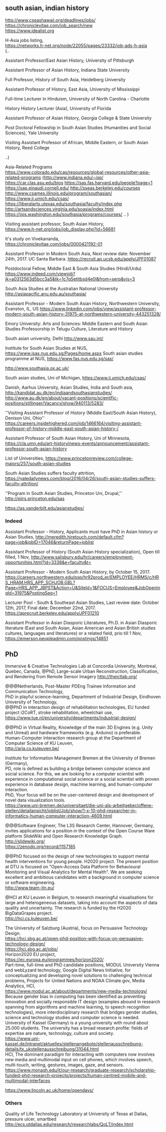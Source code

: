 ## south asian, indian history


http://www.cseashawaii.org/deadlines/jobs/  
https://chroniclevitae.com/job_search/new  
https://www.idealist.org  

H-Asia jobs listing,  
https://networks.h-net.org/node/22055/pages/23332/job-ads-h-asia  
(..

Assistant Professor/East Asian History, University of Pittsburgh  

Assistant Professor of Asian History, Indiana State University  

Full Professor, History of South Asia, Heidelberg University  

Assistant Professor of History, East Asia, University of Mississippi  

Full-time Lecturer in Hinduism, University of North Carolina - Charlotte  

History History Lecturer (Asia), University of Florida  

Assistant Professor of Asian History, Georgia College & State University 

Post Doctoral Fellowship in South Asian Studies (Humanities and Social Sciences), Yale University  

Visiting Assistant Professor of African, Middle Eastern, or South Asian History, Reed College  

..)

Asia-Related Programs  
https://www.colorado.edu/cas/resources/global-resources/other-asia-related-programs
(http://www.indiana.edu/~isp/
https://car.clas.asu.edu/bios
https://sas.fas.harvard.edu/people?page=1
https://sap.einaudi.cornell.edu/
http://sseas.berkeley.edu/courses
http://www.csames.illinois.edu/program/southasian/
https://www.ii.umich.edu/csas/
https://liberalarts.utexas.edu/southasia/faculty/index.php
http://artsandsciences.virginia.edu/soasia/index.html
https://jsis.washington.edu/southasia/programs/courses/
..
)

Visiting assistant professor, South Asian History,  
https://www.h-net.org/jobs/job_display.php?id=56681  

It's study on Vivekananda,  
https://chroniclevitae.com/jobs/0000421192-01  

Assistant Professor in Modern South Asia, Next review date: November 24th, 2017. UC Santa Barbara.
https://recruit.ap.ucsb.edu/apply/JPF01087

Postdoctoral Fellow, Middle East & South Asia Studies (Hindi/Urdu)  
https://www.indeed.com/viewjob?jk=a0312563d5bcc3a5&tk=1c7q5etitbsd4e0l&from=serp&vjs=3  

South Asia Studies at the Australian National University
http://asiapacific.anu.edu.au/southasia/

Assistant Professor - Modern South Asian History, Northwestern University, Evanston, IL, US 
https://www.linkedin.com/jobs/view/assistant-professor-modern-south-asian-history-31975-at-northwestern-university-443251328/

Emory University: Arts and Sciences: Middle Eastern and South Asian Studies
Professorship in Telugu Culture, Literature and History 

South asian university, Delhi
http://www.sau.int/

Institute for South Asian Studies at NUS,
https://www.isas.nus.edu.sg/Pages/home.aspx
South asian studies programme at NUS,
https://www.fas.nus.edu.sg/sas/

http://www.southasia.ox.ac.uk/

South asian studies, Uni of Michigan,
https://www.ii.umich.edu/csas/

Danish, Aarhus University, Asian Studies, India and South asia,
http://kandidat.au.dk/en/indiaandsouthasianstudies/
http://www.au.dk/en/about/vacant-positions/scientific-positions/stillinger/Vacancy/show/940113/5283/

''Visiting Assistant Professor of History (Middle East/South Asian History), Denison Uni, Ohio''
https://careers.insidehighered.com/job/1466164/visiting-assistant-professor-of-history-middle-east-south-asian-history-/

Assistant Professor of South Asian History, Uni of Minnesota,
https://cla.umn.edu/art-history/news-events/announcement/assistant-professor-south-asian-history

List of Universities,
https://www.princetonreview.com/college-majors/257/south-asian-studies

South Asian Studies suffers faculty attrition,
https://yaledailynews.com/blog/2016/04/26/south-asian-studies-suffers-faculty-attrition/

''Program in South Asian Studies, Princeton Uni, Drupal,''
http://piirs.princeton.edu/sas

https://as.vanderbilt.edu/asianstudies/

### Indeed
Assistant Professor - History, Applicants must have PhD in Asian history or Asian Studies,
http://meredith.hiretouch.com/default.cfm?page=job&jobID=17046&returnPage=joblist

Assistant Professor of History (South Asian History specialization), Open till filled, 1 Nov,
http://www.salisbury.edu/hr/careers/employment-opportunities.html?id=3338&e=faculty&t=

Assistant Professor - Modern South Asian History, by October 15, 2017.
https://careers.northwestern.edu/psp/hr92prod_er/EMPLOYEE/HRMS/c/HRS_HRAM.HRS_APP_SCHJOB.GBL?Page=HRS_APP_JBPST&Action=U&SiteId=1&FOCUS=Employee&JobOpeningId=31975&PostingSeq=1

Lecturer Pool - South & Southeast Asian Studies, Last review date: October 12th, 2017, Final date: December 22nd, 2017.
https://aprecruit.berkeley.edu/apply/JPF01210

Assistant Professor in Asian Diasporic Literatures, Ph.D. in Asian Diasporic literature (East and South Asian, Asian American and Asian British studies cultures, languages and literatures) or a related field, prio till 1 Nov,
https://emerson.peopleadmin.com/postings/14851



## PhD

Immersive & Creative Technologies Lab at Concordia University, Montreal, Quebec, Canada,
@PhD, Large-scale Urban Reconstruction, Classification, and Rendering from Remote Sensor Imagery
http://theictlab.org/

@@@Netherlands, Post-Master PDEng Trainee Information and Communication Technology,   
PhD in playful science-learning, Department of Industrial Design, Eindhoven University of Technology,  
@@PhD in interaction design of rehabilitation technologies, EU funded project i2CoRT, stroke rehabilitation, wheelchair use,  
https://www.tue.nl/en/university/departments/industrial-design/  

@@PhD in Virtual Reality, Knowledge of the main 3D Engines (e.g. Unity and Unreal) and hardware frameworks (e.g. Arduino) is preferable.  
Human-Computer Interaction research group at the Department of Computer Science of KU Leuven,  
http://aria.cs.kuleuven.be/  


Institute for Information Management Bremen at the University of Bremen (Germany),  
PD, role is defined as building a bridge between computer science and social science. For this, we are looking for a computer scientist with experience in computational social science or a social scientist with proven experience in database design, machine learning, and human-computer interaction.  
PhD, Your focus will be on the user-centered design and development of novel data visualization tools.  
https://www.uni-bremen.de/universitaet/die-uni-als-arbeitgeber/offene-stellen/detailansicht/joblist/Job/show/1-x-10-phd-researcher-in-informatics-human-computer-interaction-4609.html  
 
@@@Software Engineer, The L3S Research Center, Hannover, Germany, invites applications for a position in the context of the Open Course Ware platform SlideWiki and Open Research Knowledge Graph.  
http://slidewiki.org/  
https://zenodo.org/record/1157185  

@@PhD focused on the design of new technologies to support mental health interventions for young people. H2020 project. The present position at DTU is focused on "Open-Access Data Platform for Behavioural Monitoring and Visual Analytics for Mental Health".  We are seeking excellent and ambitious candidates with a background in computer science or software engineering.  
http://www.team-itn.eu/  

@HCI at KU Leuven in Belgium, to research meaningful visualisations for large and heterogeneous datasets, taking into account the aspects of data quality and uncertainty.  The research is funded by the H2020 BigDataGrapes project.  
http://hci.cs.kuleuven.be/  

The University of Salzburg (Austria), focus on Persuasive Technology Design.   
https://hci.sbg.ac.at/open-phd-position-with-focus-on-persuasive-technology-design/  
https://hci.sbg.ac.at/jobs/  
Horizon2020 EU project,   
https://ec.europa.eu/programmes/horizon2020/  
Part-time, full-time and PhD candidate positions, MODUL University Vienna and
webLyzard technology, Google Digital News Initiative, for conceptualizing and developing novel solutions to challenging
technical problems, Projects for United Nations and NOAA Climate.gov, Media Analytics, HCI,  
https://www.modul.ac.at/about/departments/new-media-technology/  
Because gender bias in computing has been identified as preventing innovation and socially responsible IT design (examples abound in research spanning from algorithms and machine learning, to speech recognition technologies), more interdisciplinary research that bridges gender studies, science and technology studies and computer science is needed.  
University of Kassel (Germany) is a young university with round about 25.000 students. The university has a broad research profile: fields of expertise are nature, technology, culture and society.  
https://www.uni-kassel.de/intranet/aktuelles/stellenangebote/stellenausschreibung-details/tx_ukstellenausschreibung/31044.html  
HCI, The dominant paradigm for interacting with computers now involves new media and multimodal input on cell phones, which involves speech, multi-touch, writing, gestures, images, gaze, and sensors.  
https://www.monash.edu/it/our-research/graduate-research/scholarship-funded-phd-research-projects/projects/human-centred-mobile-and-multimodal-interfaces  

https://www.lincoln.ac.uk/home/opendays/  

### Others

Quality of Life Technology Laboratory at University of Texas at Dallas, pressure ulcer, smartbed   
http://ecs.utdallas.edu/research/researchlabs/QoLT/index.html  
